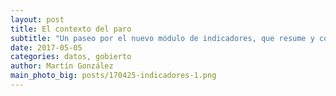 ```yaml
---
layout: post
title: El contexto del paro
subtitle: "Un paseo por el nuevo módulo de indicadores, que resume y contextualiza los datos abiertos de población, empleo y economía"
date: 2017-05-05
categories: datos, gobierto
author: Martín González
main_photo_big: posts/170425-indicadores-1.png
---
```

<div class="js-cartogram"></div>
